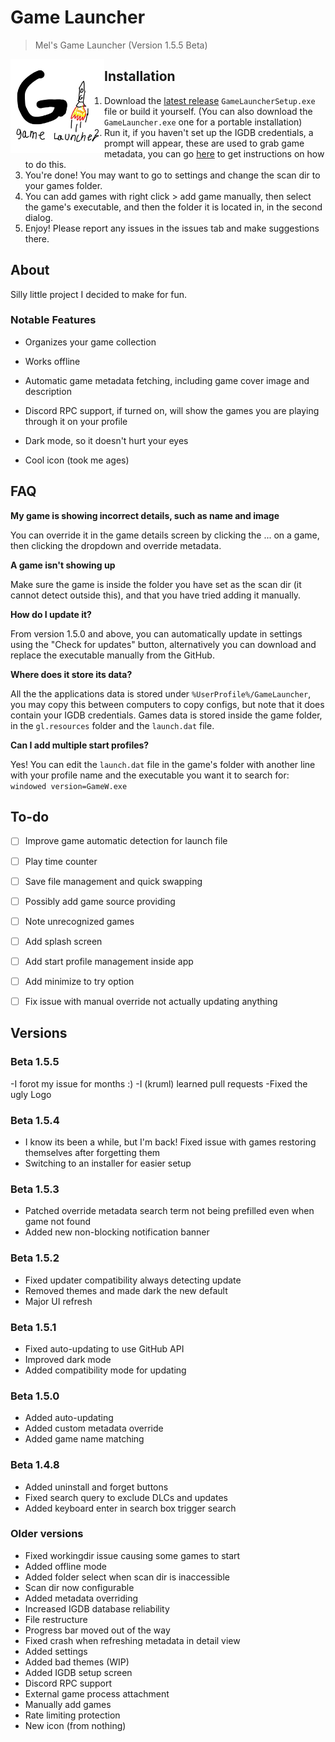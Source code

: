 # Game Launcher
>  Mel's Game Launcher (Version 1.5.5 Beta)



<img src="Assets/gamelauncherold.png" width=150 style="float:left;" />

## Installation

1. Download the [latest release](https://github.com/Melodi17/GameLauncher/releases/latest) `GameLauncherSetup.exe` file
   or build it yourself. (You can also download the `GameLauncher.exe` one for a portable installation)
2. Run it, if you haven't set up the IGDB credentials, a prompt will appear, these are used to grab game metadata, you can go [here](https://api-docs.igdb.com/#getting-started:~:text=NOW%2C%20IT%27S%20FREE!-,Account%20Creation,usage%20under%20the%20terms%20of%20the%20Twitch%20Developer%20Service%20Agreement.,-Note%3A%20We) to get instructions on how to do this.
3. You're done! You may want to go to settings and change the scan dir to your games folder.
4. You can add games with right click > add game manually, then select the game's executable, and then the folder it is located in, in the second dialog.
5. Enjoy! Please report any issues in the issues tab and make suggestions there.



## About

Silly little project I decided to make for fun.

### Notable Features

- Organizes your game collection
- Works offline

- Automatic game metadata fetching, including game cover image and description
- Discord RPC support, if turned on, will show the games you are playing through it on your profile
- Dark mode, so it doesn't hurt your eyes
- Cool icon (took me ages)



## FAQ

**My game is showing incorrect details, such as name and image**

You can override it in the game details screen by clicking the ... on a game, then clicking the dropdown and override metadata.



**A game isn't showing up**

Make sure the game is inside the folder you have set as the scan dir (it cannot detect outside this), and that you have tried adding it manually.



**How do I update it?**

From version 1.5.0 and above, you can automatically update in settings using the "Check for updates" button, alternatively you can download and replace the executable manually from the GitHub.



**Where does it store its data?**

All the the applications data is stored under `%UserProfile%/GameLauncher`, you may copy this between computers to copy configs, but note that it does contain your IGDB credentials. Games data is stored inside the game folder, in the `gl.resources` folder and the `launch.dat` file.



**Can I add multiple start profiles?**

Yes! You can edit the `launch.dat` file in the game's folder with another line with your profile name and the executable you want it to search for: `windowed version=GameW.exe`




## To-do

- [ ] Improve game automatic detection for launch file
- [ ] Play time counter
- [ ] Save file management and quick swapping
- [ ] Possibly add game source providing
- [ ] Note unrecognized games
- [ ] Add splash screen
- [ ] Add start profile management inside app
- [ ] Add minimize to try option
- [ ] Fix issue with manual override not actually updating anything



## Versions

### Beta 1.5.5

-I forot my issue for months :)
-I (kruml) learned pull requests
-Fixed the ugly Logo

### Beta 1.5.4

- I know its been a while, but I'm back! Fixed issue with games restoring themselves after forgetting them
- Switching to an installer for easier setup

### Beta 1.5.3

- Patched override metadata search term not being prefilled even when game not found
- Added new non-blocking notification banner

### Beta 1.5.2

- Fixed updater compatibility always detecting update
- Removed themes and made dark the new default
- Major UI refresh

### Beta 1.5.1

- Fixed auto-updating to use GitHub API
- Improved dark mode
- Added compatibility mode for updating

### Beta 1.5.0

- Added auto-updating
- Added custom metadata override
- Added game name matching

### Beta 1.4.8

- Added uninstall and forget buttons
- Fixed search query to exclude DLCs and updates
- Added keyboard enter in search box trigger search

### Older versions

- Fixed workingdir issue causing some games to start
- Added offline mode
- Added folder select when scan dir is inaccessible
- Scan dir now configurable
- Added metadata overriding
- Increased IGDB database reliability
- File restructure
- Progress bar moved out of the way
- Fixed crash when refreshing metadata in detail view
- Added settings
- Added bad themes (WIP)
- Added IGDB setup screen
- Discord RPC support
- External game process attachment
- Manually add games
- Rate limiting protection
- New icon (from nothing)
